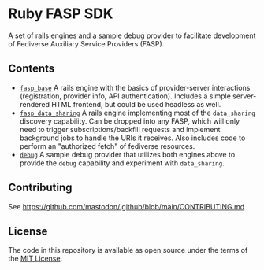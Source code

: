 # Ruby FASP SDK 

A set of rails engines and a sample debug provider to facilitate
development of Fediverse Auxiliary Service Providers (FASP).

## Contents

* [`fasp_base`](fasp_base/)
  A rails engine with the basics of provider-server interactions
  (registration, provider info, API authentication). Includes a simple
  server-rendered HTML frontend, but could be used headless as well.
* [`fasp_data_sharing`](fasp_data_sharing/)
  A rails engine implementing most of the `data_sharing` discovery
  capability. Can be dropped into any FASP, which will only need to
  trigger subscriptions/backfill requests and implement background jobs
  to handle the URIs it receives. Also includes code to perform an
  "authorized fetch" of fediverse resources.
* [`debug`](debug/)
  A sample debug provider that utilizes both engines above to provide
  the `debug` capability and experiment with `data_sharing`.

## Contributing

See https://github.com/mastodon/.github/blob/main/CONTRIBUTING.md

## License

The code in this repository is available as open source under the terms
of the [MIT License](https://opensource.org/licenses/MIT).
